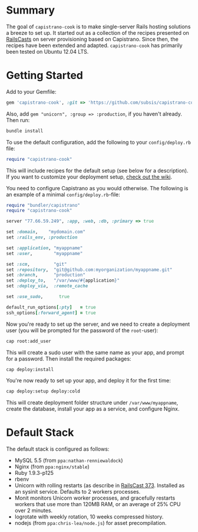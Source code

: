 # Summary

The goal of `capistrano-cook` is to make single-server Rails hosting solutions a breeze to set up. It started out as a collection of the recipes presented on [RailsCasts](http://railscasts.com) on server provisioning based on Capistrano. Since then, the recipes have been extended and adapted. `capistrano-cook` has primarily been tested on Ubuntu 12.04 LTS.

# Getting Started

Add to your Gemfile:

````ruby
gem 'capistrano-cook', :git => 'https://github.com/subsis/capistrano-cook.git'
````

Also, add `gem "unicorn", :group => :production`, if you haven't already. Then run:

````bash
bundle install
````

To use the default configuration, add the following to your `config/deploy.rb` file:

````ruby
require "capistrano-cook"
````

This will include recipes for the default setup (see below for a description). If you want to customize your deployment setup, [check out the wiki](https://github.com/Subsis/capistrano-cook/wiki).

You need to configure Capistrano as you would otherwise. The following is an example of a minimal `config/deploy.rb`-file:

````ruby
require "bundler/capistrano"
require "capistrano-cook"

server "77.66.59.249", :app, :web, :db, :primary => true

set :domain,    "mydomain.com"
set :rails_env, :production

set :application, "myappname"
set :user,        "myappname"

set :scm,         "git"
set :repository,  "git@github.com:myorganization/myappname.git"
set :branch,      "production"
set :deploy_to,   "/var/www/#{application}"
set :deploy_via,  :remote_cache

set :use_sudo,      true

default_run_options[:pty]   = true
ssh_options[:forward_agent] = true
````

Now you're ready to set up the server, and we need to create a deployment user (you will be prompted for the password of the `root`-user):

````bash
cap root:add_user
````

This will create a sudo user with the same name as your app, and prompt for a password. Then install the required packages:

````bash
cap deploy:install
````

You're now ready to set up your app, and deploy it for the first time:

````bash
cap deploy:setup deploy:cold
````

This will create deployment folder structure under `/var/www/myappname`, create the database, install your app as a service, and configure Nginx.

# Default Stack

The default stack is configured as follows:

* MySQL 5.5 (from `ppa:nathan-renniewaldock`)
* Nginx (from `ppa:nginx/stable`)
* Ruby 1.9.3-p125
* rbenv
* Unicorn with rolling restarts (as describe in [RailsCast 373](http://railscasts.com/episodes/373-zero-downtime-deployment). Installed as an sysinit service. Defaults to 2 workers processes.
* Monit monitors Unicorn worker processes, and gracefully restarts workers that use more than 120MB RAM, or an average of 25% CPU over 2 minutes.
* logrotate with weekly rotation, 10 weeks compressed history.
* nodejs (from `ppa:chris-lea/node.js`) for asset precompilation.
